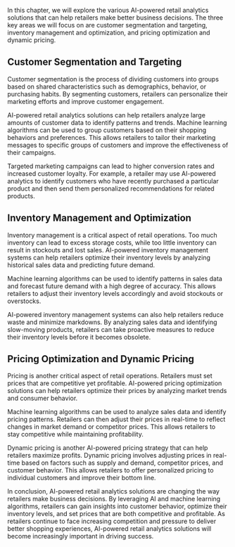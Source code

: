 
In this chapter, we will explore the various AI-powered retail analytics solutions that can help retailers make better business decisions. The three key areas we will focus on are customer segmentation and targeting, inventory management and optimization, and pricing optimization and dynamic pricing.

Customer Segmentation and Targeting
-----------------------------------

Customer segmentation is the process of dividing customers into groups based on shared characteristics such as demographics, behavior, or purchasing habits. By segmenting customers, retailers can personalize their marketing efforts and improve customer engagement.

AI-powered retail analytics solutions can help retailers analyze large amounts of customer data to identify patterns and trends. Machine learning algorithms can be used to group customers based on their shopping behaviors and preferences. This allows retailers to tailor their marketing messages to specific groups of customers and improve the effectiveness of their campaigns.

Targeted marketing campaigns can lead to higher conversion rates and increased customer loyalty. For example, a retailer may use AI-powered analytics to identify customers who have recently purchased a particular product and then send them personalized recommendations for related products.

Inventory Management and Optimization
-------------------------------------

Inventory management is a critical aspect of retail operations. Too much inventory can lead to excess storage costs, while too little inventory can result in stockouts and lost sales. AI-powered inventory management systems can help retailers optimize their inventory levels by analyzing historical sales data and predicting future demand.

Machine learning algorithms can be used to identify patterns in sales data and forecast future demand with a high degree of accuracy. This allows retailers to adjust their inventory levels accordingly and avoid stockouts or overstocks.

AI-powered inventory management systems can also help retailers reduce waste and minimize markdowns. By analyzing sales data and identifying slow-moving products, retailers can take proactive measures to reduce their inventory levels before it becomes obsolete.

Pricing Optimization and Dynamic Pricing
----------------------------------------

Pricing is another critical aspect of retail operations. Retailers must set prices that are competitive yet profitable. AI-powered pricing optimization solutions can help retailers optimize their prices by analyzing market trends and consumer behavior.

Machine learning algorithms can be used to analyze sales data and identify pricing patterns. Retailers can then adjust their prices in real-time to reflect changes in market demand or competitor prices. This allows retailers to stay competitive while maintaining profitability.

Dynamic pricing is another AI-powered pricing strategy that can help retailers maximize profits. Dynamic pricing involves adjusting prices in real-time based on factors such as supply and demand, competitor prices, and customer behavior. This allows retailers to offer personalized pricing to individual customers and improve their bottom line.

In conclusion, AI-powered retail analytics solutions are changing the way retailers make business decisions. By leveraging AI and machine learning algorithms, retailers can gain insights into customer behavior, optimize their inventory levels, and set prices that are both competitive and profitable. As retailers continue to face increasing competition and pressure to deliver better shopping experiences, AI-powered retail analytics solutions will become increasingly important in driving success.
